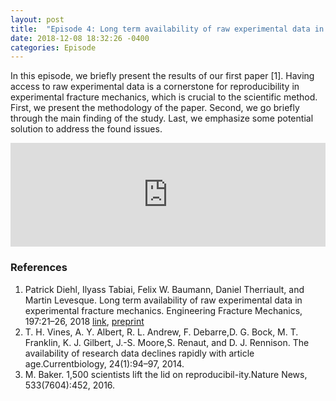 ```yaml
---
layout: post
title:  "Episode 4: Long term availability of raw experimental data in experimental fracture mechanics "
date: 2018-12-08 18:32:26 -0400
categories: Episode
---
```


In this episode, we briefly present the results of our first paper [1]. Having access to raw experimental data is a cornerstone for reproducibility in experimental fracture mechanics, which is crucial to the scientific method. First, we present the methodology of the paper. Second, we go briefly through the main finding of the study. Last, we emphasize some potential solution to address the found issues.


<iframe width="100%" height="166" scrolling="no" frameborder="no" allow="autoplay" src="https://w.soundcloud.com/player/?url=https%3A//api.soundcloud.com/tracks/578789403&color=%23ff5500&auto_play=false&hide_related=false&show_comments=true&show_user=true&show_reposts=false&show_teaser=true"></iframe>

### References

1. Patrick Diehl, Ilyass Tabiai, Felix W. Baumann, Daniel Therriault, and Martin Levesque. Long term availability of raw experimental data in experimental fracture mechanics. Engineering Fracture Mechanics, 197:21–26, 2018 [link](https://www.sciencedirect.com/science/article/pii/S0013794418303023), [preprint](https://arxiv.org/abs/1803.07622)
2. T. H. Vines, A. Y. Albert, R. L. Andrew, F. Debarre,D. G. Bock, M. T. Franklin, K. J. Gilbert, J.-S. Moore,S. Renaut, and D. J. Rennison. The availability of research data declines rapidly with article age.Currentbiology, 24(1):94–97, 2014.
3. M. Baker. 1,500 scientists lift the lid on reproducibil-ity.Nature News, 533(7604):452, 2016.